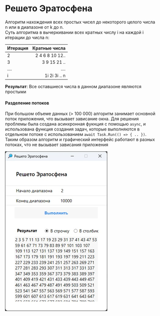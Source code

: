 # Решето Эратосфена

Алгоритм нахождения всех простых чисел до некоторого целого числа n или в диапазоне от k до n.  
Суть алгоритма в вычеркивании всех кратных числу i на каждой i итерации до числа n:  

Итерация  | Кратные числа
:-------- | -------:
2         | 2 4 6 8 10 12..
3         | 3 9 15 21 .. 
....      | ....
i         | 1i 2i 3i .. n

**Результат**: Все оставшиеся числа в данном диапазоне являются простыми

#### Разделение потоков
При большом объеме данных (> 100 000) алгоритм занимает основной поток приложения, что вызывает зависание окна. 
Для решения проблемы была создана асинхронная фукнция с помощью ```async```, и использована функция создания задач, 
которые выполняются в отдельном потоке с использованием ```await Task.Run(() => { .. })```.
Таким образом алгоритм и графический интерфейс работают в разных потоках, что не вызывает зависания приложения



![preview](/preview.jpg)
